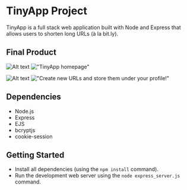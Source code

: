 # TinyApp Project

TinyApp is a full stack web application built with Node and Express that allows users to shorten long URLs (à la bit.ly).

## Final Product

![Alt text](image.png)
!["TinyApp homepage"](#)

![Alt text](image-1.png)
!["Create new URLs and store them under your profile!"](#)

## Dependencies

- Node.js
- Express
- EJS
- bcryptjs
- cookie-session

## Getting Started

- Install all dependencies (using the `npm install` command).
- Run the development web server using the `node express_server.js` command.